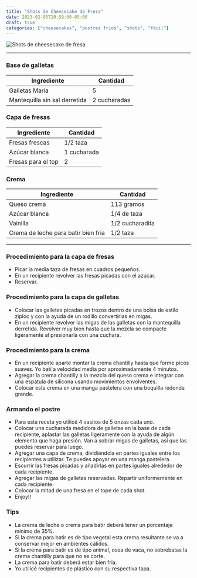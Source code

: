 ```yaml
---
title: "Shots de Cheesecake de Fresa"
date: 2023-02-05T20:59:00-05:00
draft: true
categories: ["cheesecakes", "postres frios", "shots", "fácil"]
---
```

![Shots de cheesecake de fresa](../../images/shots_cheesecake_fresa.jpg)
___
### Base de galletas

| Ingrediente | Cantidad |
| ----------- | ----------- |
| Galletas María | 5 |
| Mantequilla sin sal derretida | 2 cucharadas |

### Capa de fresas

| Ingrediente | Cantidad |
| ----------- | ----------- |
| Fresas frescas | 1/2 taza |
| Azúcar blanca | 1 cucharada |
| Fresas para el top | 2 |

### Crema

| Ingrediente | Cantidad |
| ----------- | ----------- |
| Queso crema | 113 gramos |
| Azúcar blanca | 1/4 de taza |
| Vainilla | 1/2 cucharadita |
| Crema de leche para batir bien fria | 1/2 taza |

___

### Procedimiento para la capa de fresas

- Picar la media taza de fresas en cuadros pequeños.
- En un recipiente revolver las fresas picadas con el azúcar. 
- Reservar.
  
### Procedimiento para la capa de galletas

- Colocar las galletas picadas en trozos dentro de una bolsa de estilo ziploc y con la ayuda de un rodillo convertirlas en migas.
- En un recipiente revolver las migas de las galletas con la mantequilla derretida. Revolver muy bien hasta que la mezcla se compacte ligeramente al presionarla con una cuchara.

### Procedimiento para la crema

- En un recipiente aparte montar la crema chantilly hasta que forme picos suaves. Yo batí a velocidad media por aproximadamente 4 minutos. 
- Agregar la crema chantilly a la mezcla del queso crema e integrar con una espátula de silicona usando movimientos envolventes.
- Colocar esta crema en una manga pastelera con una boquilla redonda grande.

### Armando el postre

- Para esta receta yo utilicé 4 vasitos de 5 onzas cada uno.
- Colocar una cucharada medidora de galletas en la base de cada recipiente, aplastar las galletas ligeramente con la ayuda de algún elemento que haga presión. Van a sobrar migas de galletas, así que las puedes reservar para luego. 
- Agregar una capa de crema, dividiéndola en partes iguales entre los recipientes a utilizar. Te puedes apoyar en una manga pastelera.
- Escurrir las fresas picadas y añadirlas en partes iguales alrededor de cada recipiente.
- Agregar las migas de galletas reservadas. Repartir uniformemente en cada recipiente.
- Colocar la mitad de una fresa en el tope de cada shot.
- Enjoy!!

### Tips
- La crema de leche o crema para batir deberá tener un porcentaje mínimo de 35%.
- Si la crema para batir es de tipo vegetal esta crema resultante se va a conservar mejor en ambientes cálidos.
- Si la crema para batir es de tipo animal, osea de vaca, no sobrebatas la crema chantilly para que no se corte.
- La crema para batir deberá estar bien fria.
- Yo utilicé recipientes de plástico con su respectiva tapa.
